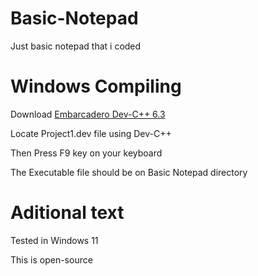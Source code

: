 # Basic-Notepad
 Just basic notepad that i coded
# Windows Compiling
 Download 
[Embarcadero Dev-C++ 6.3](https://github.com/Embarcadero/Dev-Cpp/releases)

 Locate Project1.dev file using Dev-C++
 
 Then Press F9 key on your keyboard
 
 The Executable file should be on Basic Notepad directory
# Aditional text
Tested in Windows 11

This is open-source
